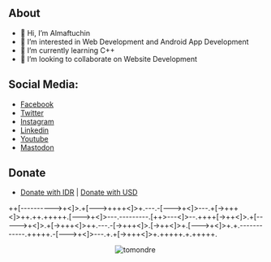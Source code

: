 ## About
- 👋 Hi, I’m Almaftuchin
- 👀 I’m interested in Web Development and Android App Development
- 🌱 I’m currently learning C++
- 💞️ I’m looking to collaborate on Website Development

## Social Media:
- [Facebook](https://www.facebook.com/Almaftuchin)
- [Twitter](https://www.twitter.com/Almaftuchin)
- [Instagram](https://www.instagram.com/Almaftuchin)
- [Linkedin](https://www.linkedin.com/in/almaftuchin)
- [Youtube](https://www.youtube.com/Almaftuchin)
- [Mastodon](https://mastodon.social/@almaftuchin)

## Donate
- [Donate with IDR](https://trakteer.id/almaftuchin/tip) | [Donate with USD](https://ko-fi.com/almaftuchin/?hidefeed=true&widget=true&embed=true&preview=true)
<!---
almaftuchin/almaftuchin is a ✨ special ✨ repository because its `README.md` (this file) appears on your GitHub profile.
You can click the Preview link to take a look at your changes.
--->

++[---------->+<]>.+[--->++++<]>+.---.-[--->+<]>---.+[->+++<]>++.++.+++++.[--->+<]>---.---------.[++>---<]>--.++++[->++<]>.+[----->+<]>.+[->+++<]>++.---.-[->+++<]>.[->++<]>+.[--->+<]>+.+.------------.+++++.-[--->+<]>---.+.+[->+++<]>+.+++++.+.+++++.



<p align="center"> <img src="https://github-readme-stats.vercel.app/api?username=almaftuchin&show_icons=true&theme=great-gatsby" alt="tomondre" />

<img width="0" src="https://visitor-badge.glitch.me/badge?page_id=Almaftuchin-Inc.Almaftuchin_CDN" />
